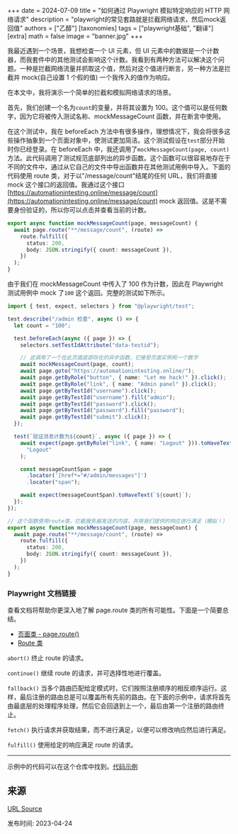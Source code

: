 +++
date = 2024-07-09
title = "如何通过 Playwright 模拟特定响应的 HTTP 网络请求"
description = "playwright的常见套路就是拦截网络请求，然后mock返回值"
authors = ["乙醇"]
[taxonomies]
tags = ["playwright基础", "翻译"]
[extra]
math = false
image = "banner.jpg"
+++

我最近遇到一个场景，我想检查一个 UI 元素，但 UI 元素中的数据是一个计数器，而我套件中的其他测试会影响这个计数。我看到有两种方法可以解决这个问题。一种是拦截网络流量并抓取这个值，然后对这个值进行断言，另一种方法是拦截并 mock(自己设置 1 个假的值) 一个我传入的值作为响应。

在本文中，我将演示一个简单的拦截和模拟网络请求的场景。

首先，我们创建一个名为`count`的变量，并将其设置为 100。这个值可以是任何数字，因为它将被传入测试名称、mockMessageCount 函数，并在断言中使用。

在这个测试中，我在 beforeEach 方法中有很多操作，理想情况下，我会将很多这些操作抽象到一个页面对象中，使测试更加简洁。这个测试假设在`test`部分开始时你已经登录。在 beforeEach 中，我还调用了`mockMessageCount(page, count)`方法。此代码调用了测试规范底部列出的异步函数。这个函数可以很容易地存在于不同的文件中，通过从它自己的文件中导出函数并在其他测试用例中导入。下面的代码使用 route 类，对于以"/message/count"结尾的任何 URL，我们将直接 mock 这个接口的返回值。我通过这个接口[https://automationintesting.online/message/count](https://automationintesting.online/message/count) mock 返回值。这是不需要身份验证的，所以你可以点击并查看当前的计数。

```typescript
export async function mockMessageCount(page, messageCount) {
  await page.route("**/message/count", (route) =>
    route.fulfill({
      status: 200,
      body: JSON.stringify({ count: messageCount }),
    })
  );
}
```

由于我们在 mockMessageCount 中传入了 100 作为计数，因此在 Playwright 测试用例中 mock 了`100` 这个返回。完整的测试如下所示。

```typescript
import { test, expect, selectors } from "@playwright/test";

test.describe("/admin 检查", async () => {
  let count = "100";

  test.beforeEach(async ({ page }) => {
    selectors.setTestIdAttribute("data-testid");

    // 这调用了一个在此页面底部存在的异步函数，它接受页面实例和一个数字
    await mockMessageCount(page, count);
    await page.goto("https://automationintesting.online/");
    await page.getByRole("button", { name: "Let me hack!" }).click();
    await page.getByRole("link", { name: "Admin panel" }).click();
    await page.getByTestId("username").click();
    await page.getByTestId("username").fill("admin");
    await page.getByTestId("password").click();
    await page.getByTestId("password").fill("password");
    await page.getByTestId("submit").click();
  });

  test(`验证消息计数为${count}`, async ({ page }) => {
    await expect(page.getByRole("link", { name: "Logout" })).toHaveText(
      "Logout"
    );

    const messageCountSpan = page
      .locator('[href*="#/admin/messages"]')
      .locator("span");

    await expect(messageCountSpan).toHaveText(`${count}`);
  });
});

// 这个函数使用route类，拦截服务器发送的内容，并用我们提供的响应进行满足（模拟！）
export async function mockMessageCount(page, messageCount) {
  await page.route("**/message/count", (route) =>
    route.fulfill({
      status: 200,
      body: JSON.stringify({ count: messageCount }),
    })
  );
}
```

### Playwright 文档链接

查看文档将帮助你更深入地了解 page.route 类的所有可能性。下面是一个简要总结。

- [页面类 - page.route()](https://playwright.dev/docs/api/class-page#page-route)
- [Route 类](https://playwright.dev/docs/api/class-route)

`abort()` 终止 route 的请求。

`continue()` 继续 route 的请求，并可选择性地进行覆盖。

`fallback()` 当多个路由匹配给定模式时，它们按照注册顺序的相反顺序运行。这样，最后注册的路由总是可以覆盖所有先前的路由。在下面的示例中，请求将首先由最底层的处理程序处理，然后它会回退到上一个，最后由第一个注册的路由终止。

`fetch()` 执行请求并获取结果，而不进行满足，以便可以修改响应然后进行满足。

`fulfill()` 使用给定的响应满足 route 的请求。

---

示例中的代码可以在这个仓库中找到。[代码示例](https://github.com/BMayhew/playwright-demo/blob/master/tests/ui/automationintesting.online/messageCount.spec.ts)

## 来源

[URL Source](https://playwrightsolutions.com/how-do-i-intercept-network-traffic-and-save-specific-values-from-http-requests/)

发布时间: 2023-04-24
